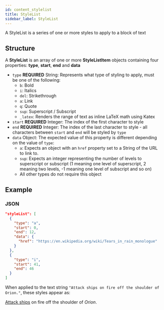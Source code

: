 ```yaml
---
id: content_stylelist
title: StyleList
sidebar_label: StyleList
---
```


A StyleList is a series of one or more styles to apply to a block of text

## Structure

A **StyleList** is an array of one or more **StyleListItem** objects containing four properties: **type**, **start**, **end** and **data**

* `type` **REQUIRED** String: Represents what type of styling to apply, must be one of the following:
  * `b`: Bold
  * `i`: Italics
  * `del`: Strikethrough
  * `a`: Link
  * `q`: Quote
  * `sup`: Superscript / Subscript
  * `_latex`: Renders the range of text as inline LaTeX math using Katex
* `start` **REQUIRED** Integer: The index of the first character to style
* `end` **REQUIRED** Integer: The index of the last character to style - all characters between `start` and `end` will be styled by `type`
* `data` Object: The expected value of this property is different depending on the value of `type`:
  * `a`: Expects an object with an `href` property set to a String of the URL to link to.
  * `sup`: Expects an integer representing the number of levels to superscript or subscript (1 meaning one level of superscript, 2 meaning two levels, -1 meaning one level of subscript and so on)
  * All other types do not require this object

## Example

### JSON

```json
"styleList": [
  {
    "type": "a",
    "start": 0,
    "end": 12,
    "data": {
      "href": "https://en.wikipedia.org/wiki/Tears_in_rain_monologue"
    }
  },
  {
    "type": "i",
    "start": 41,
    "end": 46
  }
]
```

When applied to the text string `"Attack ships on fire off the shoulder of Orion."`, these styles appear as:

[Attack ships](https://en.wikipedia.org/wiki/Tears_in_rain_monologue) on fire off the shoulder of _Orion_.
